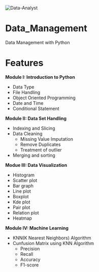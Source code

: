 ![Data-Analyst](https://user-images.githubusercontent.com/22780537/91128409-034dd180-e65d-11ea-9823-cbf9898cd573.png)
# Data_Management

Data Management with Python

# Features

**Module I: Introduction to Python**
- Data Type
- File Handling
- Object Oriented Programming
- Date and Time
- Conditional Statement
 
 
**Module II: Data Set Handling**
- Indexing and Slicing
- Data Cleaning 
  - Missing Value Imputation
  - Remove Duplicates
  - Treatment of outlier
- Merging and sorting
  
**Modue III: Data Visualization**
- Histogram 
- Scatter plot
- Bar graph 
- Line plot 
- Boxplot 
- Kde plot 
- Pair plot 
- Relation plot
- Heatmap 

**Module IV: Machine Learning**
- KNN(K Nearest Neighbors) Algorithm
- Cunfusion Matrix using KNN Algorithm
  - Precision
  - Recall
  - Accuracy
  - F1-score
